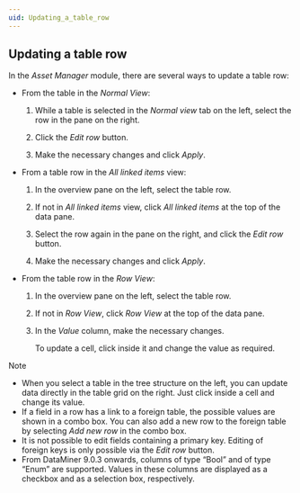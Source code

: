 ```yaml
---
uid: Updating_a_table_row
---
```


## Updating a table row

In the *Asset Manager* module, there are several ways to update a table row:

- From the table in the *Normal View*:

    1. While a table is selected in the *Normal view* tab on the left, select the row in the pane on the right.

    2. Click the *Edit row* button.

    3. Make the necessary changes and click *Apply*.

- From a table row in the *All linked items* view:

    1. In the overview pane on the left, select the table row.

    2. If not in *All linked items* view, click *All linked items* at the top of the data pane.

    3. Select the row again in the pane on the right, and click the *Edit row* button.

    4. Make the necessary changes and click *Apply*.

- From the table row in the *Row View*:

    1. In the overview pane on the left, select the table row.

    2. If not in *Row View*, click *Row View* at the top of the data pane.

    3. In the *Value* column, make the necessary changes.

        To update a cell, click inside it and change the value as required.

> [!NOTE]
> - When you select a table in the tree structure on the left, you can update data directly in the table grid on the right. Just click inside a cell and change its value.
> - If a field in a row has a link to a foreign table, the possible values are shown in a combo box. You can also add a new row to the foreign table by selecting *Add new row* in the combo box.
> - It is not possible to edit fields containing a primary key. Editing of foreign keys is only possible via the *Edit row* button.
> - From DataMiner 9.0.3 onwards, columns of type “Bool” and of type “Enum” are supported. Values in these columns are displayed as a checkbox and as a selection box, respectively.
>
